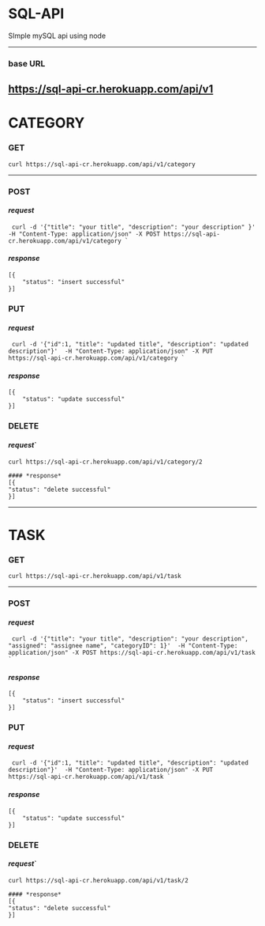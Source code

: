 # SQL-API
SImple mySQL api using node

---
### base URL
https://sql-api-cr.herokuapp.com/api/v1
---
#   CATEGORY
###    GET
  `curl https://sql-api-cr.herokuapp.com/api/v1/category `

---
### POST
  #### *request*
     curl -d '{"title": "your title", "description": "your description" }'  -H "Content-Type: application/json" -X POST https://sql-api-cr.herokuapp.com/api/v1/category `
   
   #### *response*
    [{
        "status": "insert successful"
    }]
    
### PUT
  #### *request*
     curl -d '{"id":1, "title": "updated title", "description": "updated description"}'  -H "Content-Type: application/json" -X PUT https://sql-api-cr.herokuapp.com/api/v1/category `
   
   #### *response*
    [{
        "status": "update successful"
    }]
    
### DELETE
  #### *request*`
  `curl https://sql-api-cr.herokuapp.com/api/v1/category/2`

    #### *response*
    [{
    "status": "delete successful"
    }]
---
#   TASK
###    GET
  `curl https://sql-api-cr.herokuapp.com/api/v1/task `

---
### POST
  #### *request*
     curl -d '{"title": "your title", "description": "your description", "assigned": "assignee name", "categoryID": 1}'  -H "Content-Type: application/json" -X POST https://sql-api-cr.herokuapp.com/api/v1/task `
   
   #### *response*
    [{
        "status": "insert successful"
    }]
    
### PUT
  #### *request*
     curl -d '{"id":1, "title": "updated title", "description": "updated description"}'  -H "Content-Type: application/json" -X PUT https://sql-api-cr.herokuapp.com/api/v1/task `
   
   #### *response*
    [{
        "status": "update successful"
    }]
    
### DELETE
  #### *request*`
  `curl https://sql-api-cr.herokuapp.com/api/v1/task/2`

    #### *response*
    [{
    "status": "delete successful"
    }]